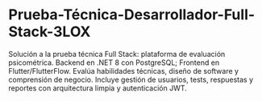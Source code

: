 # Prueba-Técnica-Desarrollador-Full-Stack-3LOX
Solución a la prueba técnica Full Stack: plataforma de evaluación psicométrica. Backend en .NET 8 con PostgreSQL; Frontend en Flutter/FlutterFlow. Evalúa habilidades técnicas, diseño de software y comprensión de negocio. Incluye gestión de usuarios, tests, respuestas y reportes con arquitectura limpia y autenticación JWT.
